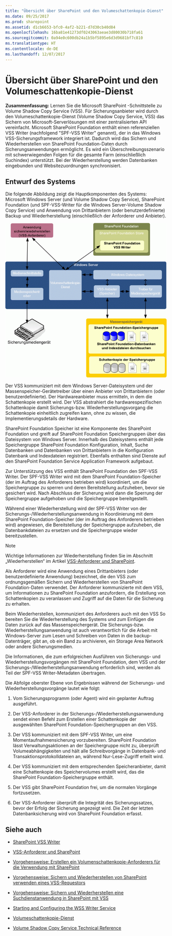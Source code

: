 ```yaml
---
title: "Übersicht über SharePoint und den Volumeschattenkopie-Dienst"
ms.date: 09/25/2017
ms.prod: sharepoint
ms.assetid: d1cb6653-bfc0-4af2-b221-d7d30cb40d84
ms.openlocfilehash: 16ba81e41273df0243063aeae3d80030b718fa61
ms.sourcegitcommit: 0a94e0c600db24a1b5bf5895e6d3d9681bf7c810
ms.translationtype: HT
ms.contentlocale: de-DE
ms.lasthandoff: 12/07/2017
---
```

# <a name="overview-of-sharepoint-and-the-volume-shadow-copy-service"></a>Übersicht über SharePoint und den Volumeschattenkopie-Dienst
 **Zusammenfassung:** Lernen Sie die Microsoft SharePoint -Schnittstelle zu Volume Shadow Copy Service (VSS). Für Sicherungsanbieter wird durch den Volumeschattenkopie-Dienst (Volume Shadow Copy Service, VSS) das Sichern von Microsoft-Serverlösungen mit einer zentralisierten API vereinfacht. Microsoft SharePoint Foundation enthält einen referenziellen VSS Writer (nachfolgend "SPF-VSS Writer" genannt), der in das Windows VSS-Sicherungsframework integriert ist. Dadurch wird das Sichern und Wiederherstellen von SharePoint Foundation-Daten durch Sicherungsanwendungen ermöglicht. Es wird ein Überschreibungsszenario mit schwerwiegenden Folgen für die gesamte Farm (einschließlich Suchindex) unterstützt. Bei der Wiederherstellung werden Datenbanken eingebunden und Websitezuordnungen synchronisiert.
  
    
    


## <a name="design-of-the-system"></a>Entwurf des Systems

Die folgende Abbildung zeigt die Hauptkomponenten des Systems: Microsoft Windows Server (und Volume Shadow Copy Service), SharePoint Foundation (und SPF-VSS-Writer für die Windows Server-Volume Shadow Copy Service) und Anwendung von Drittanbietern (oder benutzerdefinierte) Backup und Wiederherstellung (einschließlich der Anforderer und Anbieter).
  
    
    

  
    
    
![Beziehungen zwischen SharePoint und VSS](../images/77a290e8-e4aa-4c54-b1ec-3d74bf3962b6.gif)
  
    
    
Der VSS kommuniziert mit dem Windows Server-Dateisystem und der Massenspeicher-Gerätetreiber über einen Anbieter von Drittanbietern (oder benutzerdefinierte). Der Hardwareanbieter muss ermitteln, in dem die Schattenkopie erstellt wird. Der VSS abstrahiert die hardwarespezifischen Schattenkopie damit Sicherungs-bzw. Wiederherstellungsvorgang die Schattenkopie einheitlich zugreifen kann, ohne zu wissen, die Implementierungsdetails der Hardware. 
  
    
    
SharePoint Foundation Speicher ist eine Komponente des SharePoint Foundation und greift auf SharePoint Foundation Speichergruppen über das Dateisystem von Windows Server. Innerhalb des Dateisystems enthält jede Speichergruppe SharePoint Foundation Konfiguration, Inhalt, Suche Datenbanken und Datenbanken von Drittanbietern in die Konfiguration Datenbank und Indexdateien registriert. Ebenfalls enthalten sind Dienste auf den SharePoint Foundation Service Application Framework aufgebaut. 
  
    
    
Zur Unterstützung des VSS enthält SharePoint Foundation den SPF-VSS Writer. Der SPF-VSS Writer wird mit dem SharePoint Foundation-Speicher (der im Auftrag des Anforderers betrieben wird) koordiniert, um die Speichergruppe zu sperren und deren Bereitstellung aufzuheben, bevor sie gesichert wird. Nach Abschluss der Sicherung wird dann die Sperrung der Speichergruppe aufgehoben und die Speichergruppe bereitgestellt.
  
    
    
Während einer Wiederherstellung wird der SPF-VSS Writer von der Sicherungs-/Wiederherstellungsanwendung in Koordinierung mit dem SharePoint Foundation-Speicher (der im Auftrag des Anforderers betrieben wird) angewiesen, die Bereitstellung der Speichergruppe aufzuheben, die Datenbankdateien zu ersetzen und die Speichergruppe wieder bereitzustellen.
  
> [!NOTE]
> Wichtige Informationen zur Wiederherstellung finden Sie im Abschnitt „Wiederherstellen“ im Artikel [VSS-Anforderer und SharePoint](vss-requestors-and-sharepoint.md).
  
    
    

Als Anforderer wird eine Anwendung eines Drittanbieters (oder benutzerdefinierte Anwendung) bezeichnet, die den VSS zum ordnungsgemäßen Sichern und Wiederherstellen von SharePoint Foundation-Daten verwendet. Der Anforderer kommunizierte mit dem VSS, um Informationen zu SharePoint Foundation anzufordern, die Erstellung von Schattenkopien zu veranlassen und Zugriff auf die Daten für die Sicherung zu erhalten. 
  
    
    
Beim Wiederherstellen, kommuniziert des Anforderers auch mit den VSS So bereiten Sie die Wiederherstellung des Systems und zum Einfügen die Daten zurück auf das Massenspeichergerät. Die Sicherungs-bzw. Wiederherstellungsanwendung ist auch verantwortlich für die Arbeit mit Windows-Server zum Lesen und Schreiben von Daten in die backup-Datenträger, gibt an, ob ein Band zu archivieren, ein Storage Area Network oder andere Sicherungsmedien. 
  
    
    
Die Informationen, die zum erfolgreichen Ausführen von Sicherungs- und Wiederherstellungsvorgängen mit SharePoint Foundation, dem VSS und der Sicherungs-/Wiederherstellungsanwendung erforderlich sind, werden als Teil der SPF-VSS Writer-Metadaten übertragen.
  
    
    
Die Abfolge oberster Ebene von Ergebnissen während der Sicherungs- und Wiederherstellungsvorgänge lautet wie folgt:
  
    
    

  
    
    

1. Vom Sicherungsprogramm (oder Agent) wird ein geplanter Auftrag ausgeführt. 
    
  
2. Der VSS-Anforderer in der Sicherungs-/Wiederherstellungsanwendung sendet einen Befehl zum Erstellen einer Schattenkopie der ausgewählten SharePoint Foundation-Speichergruppen an den VSS. 
    
  
3. Der VSS kommuniziert mit dem SPF-VSS Writer, um eine Momentaufnahmensicherung vorzubereiten. SharePoint Foundation lässt Verwaltungsaktionen an der Speichergruppe nicht zu, überprüft Volumeabhängigkeiten und hält alle Schreibvorgänge in Datenbank- und Transaktionsprotokolldateien an, während Nur-Lese-Zugriff erteilt wird. 
    
  
4. Der VSS kommuniziert mit dem entsprechenden Speicheranbieter, damit eine Schattenkopie des Speichervolumes erstellt wird, das die SharePoint Foundation-Speichergruppe enthält. 
    
  
5. Der VSS gibt SharePoint Foundation frei, um die normalen Vorgänge fortzusetzen.
    
  
6. Der VSS-Anforderer überprüft die Integrität des Sicherungssatzes, bevor der Erfolg der Sicherung angezeigt wird. Die Zeit der letzten Datenbanksicherung wird von SharePoint Foundation erfasst.
    
  

## <a name="see-also"></a>Siehe auch
<a name="bk_addresources"> </a>


-  [SharePoint VSS Writer](sharepoint-vss-writer.md)
    
  
-  [VSS-Anforderer und SharePoint](vss-requestors-and-sharepoint.md)
    
  
-  [Vorgehensweise: Erstellen ein Volumenschattenkopie-Anforderers für die Verwendung mit SharePoint](how-to-create-a-vss-requestor-for-use-with-sharepoint.md)
    
  
-  [Vorgehensweise: Sichern und Wiederherstellen von SharePoint verwenden eines VSS-Requestors](how-to-back-up-and-restore-sharepoint-using-a-vss-requestor.md)
    
  
-  [Vorgehensweise: Sichern und Wiederherstellen eine Suchdienstanwendung in SharePoint mit VSS](how-to-back-up-and-restore-a-search-service-application-in-sharepoint-using.md)
    
  
-  [Starting and Configuring the WSS Writer Service]((http://msdn.microsoft.com/library/c9243dd6-e61e-4783-9fef-48d0122f1c09.aspx))
    
  
-  
  [Volumeschattenkopie-Dienst](http://msdn.microsoft.com/en-us/library/windows/desktop/bb968832%28v=vs.85%29.aspx)
    
  
-  
  [Volume Shadow Copy Service Technical Reference](http://msdn.microsoft.com/en-us/library/windows/desktop/aa384648%28v=vs.85%29.aspx)
    
  


